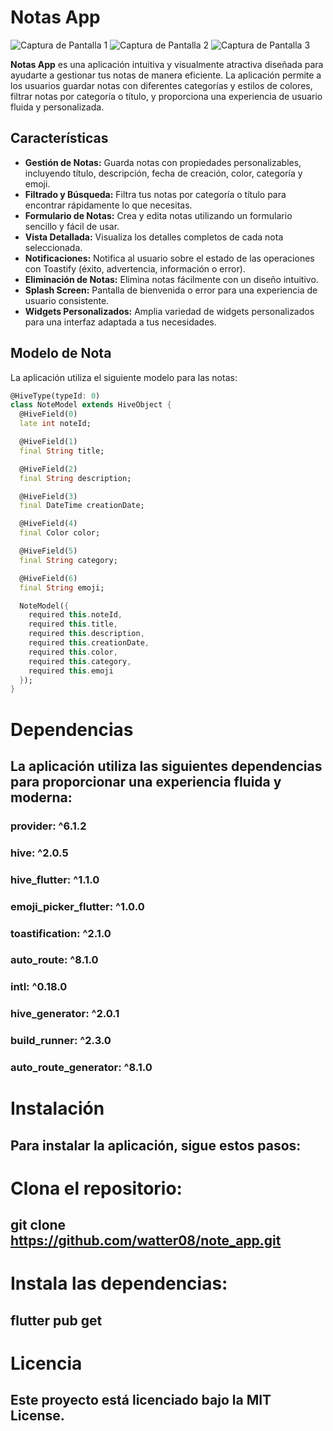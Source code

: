 # Notas App

![Captura de Pantalla 1](ruta/a/imagen1.png) ![Captura de Pantalla 2](ruta/a/imagen2.png) ![Captura de Pantalla 3](ruta/a/imagen3.png)

**Notas App** es una aplicación intuitiva y visualmente atractiva diseñada para ayudarte a gestionar tus notas de manera eficiente. La aplicación permite a los usuarios guardar notas con diferentes categorías y estilos de colores, filtrar notas por categoría o título, y proporciona una experiencia de usuario fluida y personalizada.

## Características

- **Gestión de Notas:** Guarda notas con propiedades personalizables, incluyendo título, descripción, fecha de creación, color, categoría y emoji.
- **Filtrado y Búsqueda:** Filtra tus notas por categoría o título para encontrar rápidamente lo que necesitas.
- **Formulario de Notas:** Crea y edita notas utilizando un formulario sencillo y fácil de usar.
- **Vista Detallada:** Visualiza los detalles completos de cada nota seleccionada.
- **Notificaciones:** Notifica al usuario sobre el estado de las operaciones con Toastify (éxito, advertencia, información o error).
- **Eliminación de Notas:** Elimina notas fácilmente con un diseño intuitivo.
- **Splash Screen:** Pantalla de bienvenida o error para una experiencia de usuario consistente.
- **Widgets Personalizados:** Amplia variedad de widgets personalizados para una interfaz adaptada a tus necesidades.

## Modelo de Nota

La aplicación utiliza el siguiente modelo para las notas:

```dart
@HiveType(typeId: 0)
class NoteModel extends HiveObject {
  @HiveField(0)
  late int noteId;

  @HiveField(1)
  final String title;

  @HiveField(2)
  final String description;

  @HiveField(3)
  final DateTime creationDate;

  @HiveField(4)
  final Color color;

  @HiveField(5)
  final String category;

  @HiveField(6)
  final String emoji;

  NoteModel({
    required this.noteId,
    required this.title,
    required this.description,
    required this.creationDate,
    required this.color,
    required this.category,
    required this.emoji
  });
}
```
# Dependencias

## La aplicación utiliza las siguientes dependencias para proporcionar una experiencia fluida y moderna:

### provider: ^6.1.2
### hive: ^2.0.5
### hive_flutter: ^1.1.0
### emoji_picker_flutter: ^1.0.0
### toastification: ^2.1.0
### auto_route: ^8.1.0
### intl: ^0.18.0
### hive_generator: ^2.0.1
### build_runner: ^2.3.0
### auto_route_generator: ^8.1.0


# Instalación
## Para instalar la aplicación, sigue estos pasos:

# Clona el repositorio:

## git clone https://github.com/watter08/note_app.git

# Instala las dependencias:

## flutter pub get

# Licencia
## Este proyecto está licenciado bajo la MIT License.